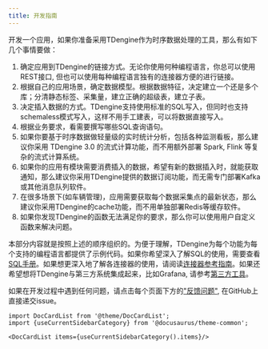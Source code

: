 ```yaml
---
title: 开发指南
---
```


开发一个应用，如果你准备采用TDengine作为时序数据处理的工具，那么有如下几个事情要做：
1. 确定应用到TDengine的链接方式。无论你使用何种编程语言，你总可以使用REST接口, 但也可以使用每种编程语言独有的连接器方便的进行链接。
2. 根据自己的应用场景，确定数据模型。根据数据特征，决定建立一个还是多个库；分清静态标签、采集量，建立正确的超级表，建立子表。
3. 决定插入数据的方式。TDengine支持使用标准的SQL写入，但同时也支持schemaless模式写入，这样不用手工建表，可以将数据直接写入。
4. 根据业务要求，看需要撰写哪些SQL查询语句。
5. 如果你要基于时序数据做轻量级的实时统计分析，包括各种监测看板，那么建议你采用 TDengine 3.0 的流式计算功能，而不用额外部署 Spark, Flink 等复杂的流式计算系统。
6. 如果你的应用有模块需要消费插入的数据，希望有新的数据插入时，就能获取通知，那么建议你采用TDengine提供的数据订阅功能，而无需专门部署Kafka或其他消息队列软件。
7. 在很多场景下(如车辆管理)，应用需要获取每个数据采集点的最新状态，那么建议你采用TDengine的cache功能，而不用单独部署Redis等缓存软件。
8. 如果你发现TDengine的函数无法满足你的要求，那么你可以使用用户自定义函数来解决问题。

本部分内容就是按照上述的顺序组织的。为便于理解，TDengine为每个功能为每个支持的编程语言都提供了示例代码。如果你希望深入了解SQL的使用，需要查看[SQL手册](/taos-sql/)。如果想更深入地了解各连接器的使用，请阅读[连接器参考指南](../reference/connector/)。如果还希望想将TDengine与第三方系统集成起来，比如Grafana, 请参考[第三方工具](/third-party/)。

如果在开发过程中遇到任何问题，请点击每个页面下方的["反馈问题"](https://github.com/taosdata/TDengine/issues/new/choose), 在GitHub上直接递交issue。

```mdx-code-block
import DocCardList from '@theme/DocCardList';
import {useCurrentSidebarCategory} from '@docusaurus/theme-common';

<DocCardList items={useCurrentSidebarCategory().items}/>
```
